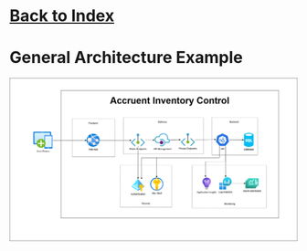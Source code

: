 # [Back to Index](../Index.md)

# General Architecture Example

![General Architecture Example](../Diagrams/GeneralArchitectureExample.png)